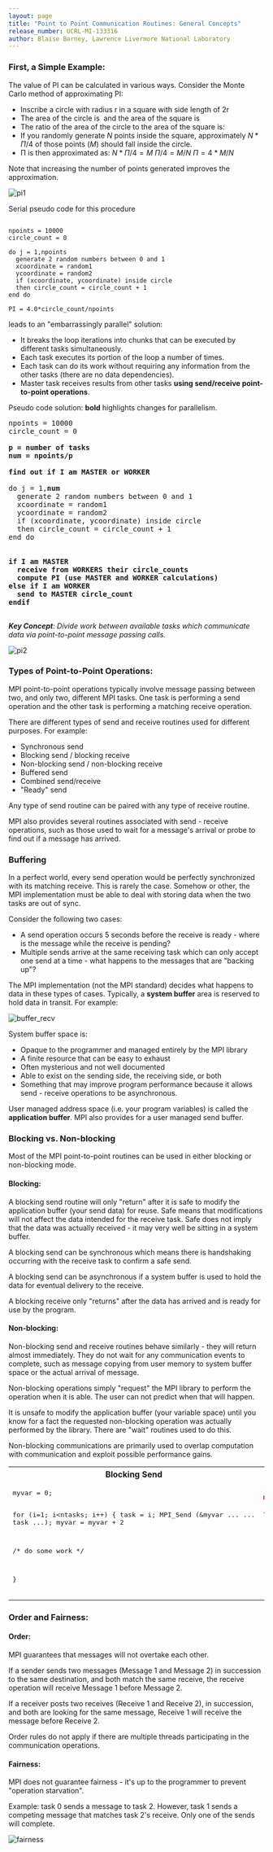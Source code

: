 ```yaml
---
layout: page
title: "Point to Point Communication Routines: General Concepts"
release_number: UCRL-MI-133316
author: Blaise Barney, Lawrence Livermore National Laboratory
---
```


### First, a Simple Example:

The value of PI can be calculated in various ways. Consider the Monte Carlo method of approximating PI:

* Inscribe a circle with radius r in a square with side length of 2r
* The area of the circle is <MATH>Πr^2</MATH> and the area of the square is <MATH>4r^2</MATH>
* The ratio of the area of the circle to the area of the square is: 
<MATH>Πr^2 / 4r^2 = Π / 4</MATH>
* If you randomly generate $N$ points inside the square, approximately 
$N * Π / 4$ of those points ($M$) should fall inside the circle.
* Π is then approximated as: 
$N * Π / 4 = M$
$Π / 4 = M / N$
$Π = 4 * M / N$

Note that increasing the number of points generated improves the approximation.

![pi1](images/pi1.gif)

Serial pseudo code for this procedure

```

npoints = 10000
circle_count = 0

do j = 1,npoints
  generate 2 random numbers between 0 and 1
  xcoordinate = random1
  ycoordinate = random2
  if (xcoordinate, ycoordinate) inside circle
  then circle_count = circle_count + 1
end do

PI = 4.0*circle_count/npoints
```

leads to an "embarrassingly parallel" solution:
* It breaks the loop iterations into chunks that can be executed by different tasks simultaneously.
* Each task executes its portion of the loop a number of times.
* Each task can do its work without requiring any information from the other tasks (there are no data dependencies).
* Master task receives results from other tasks **using send/receive point-to-point operations**.

Pseudo code solution: **bold** highlights changes for parallelism.
<pre>
npoints = 10000
circle_count = 0

<b>p = number of tasks</b>
<b>num = npoints/p</b>

<b>find out if I am MASTER or WORKER</b>

do j = 1,<b>num</b> 
  generate 2 random numbers between 0 and 1
  xcoordinate = random1
  ycoordinate = random2
  if (xcoordinate, ycoordinate) inside circle
  then circle_count = circle_count + 1
end do

<b>
if I am MASTER
  receive from WORKERS their circle_counts
  compute PI (use MASTER and WORKER calculations)
else if I am WORKER
  send to MASTER circle_count
endif
</b>
</pre>

***Key Concept**: Divide work between available tasks which communicate data via point-to-point message passing calls.*

![pi2](images/pi2.gif)

### Types of Point-to-Point Operations:

MPI point-to-point operations typically involve message passing between two, and only two, different MPI tasks. One task is performing a send operation and the other task is performing a matching receive operation.

There are different types of send and receive routines used for different purposes. For example:
* Synchronous send
* Blocking send / blocking receive
* Non-blocking send / non-blocking receive
* Buffered send
* Combined send/receive
* "Ready" send

Any type of send routine can be paired with any type of receive routine.

MPI also provides several routines associated with send - receive operations, such as those used to wait for a message's arrival or probe to find out if a message has arrived.

### Buffering

In a perfect world, every send operation would be perfectly synchronized with its matching receive. This is rarely the case. Somehow or other, the MPI implementation must be able to deal with storing data when the two tasks are out of sync.

Consider the following two cases:
* A send operation occurs 5 seconds before the receive is ready - where is the message while the receive is pending?
* Multiple sends arrive at the same receiving task which can only accept one send at a time - what happens to the messages that are "backing up"?

The MPI implementation (not the MPI standard) decides what happens to data in these types of cases. Typically, a **system buffer** area is reserved to hold data in transit. For example:

![buffer_recv](images/buffer_recv.gif)

System buffer space is:
* Opaque to the programmer and managed entirely by the MPI library
* A finite resource that can be easy to exhaust
* Often mysterious and not well documented
* Able to exist on the sending side, the receiving side, or both
* Something that may improve program performance because it allows send - receive operations to be asynchronous.

User managed address space (i.e. your program variables) is called the **application buffer**. MPI also provides for a user managed send buffer.

### Blocking vs. Non-blocking

Most of the MPI point-to-point routines can be used in either blocking or non-blocking mode.

#### Blocking:

A blocking send routine will only "return" after it is safe to modify the application buffer (your send data) for reuse. Safe means that modifications will not affect the data intended for the receive task. Safe does not imply that the data was actually received - it may very well be sitting in a system buffer.

A blocking send can be synchronous which means there is handshaking occurring with the receive task to confirm a safe send.

A blocking send can be asynchronous if a system buffer is used to hold the data for eventual delivery to the receive.

A blocking receive only "returns" after the data has arrived and is ready for use by the program.

#### Non-blocking:

Non-blocking send and receive routines behave similarly - they will return almost immediately. They do not wait for any communication events to complete, such as message copying from user memory to system buffer space or the actual arrival of message.

Non-blocking operations simply "request" the MPI library to perform the operation when it is able. The user can not predict when that will happen.

It is unsafe to modify the application buffer (your variable space) until you know for a fact the requested non-blocking operation was actually performed by the library. There are "wait" routines used to do this.

Non-blocking communications are primarily used to overlap computation with communication and exploit possible performance gains.

<table>
<tr>
<th>Blocking Send</th>
<th>Non-blocking Send</th>
</tr>
<tr>
<td>
<pre>
myvar = 0;

for (i=1; i<ntasks; i++) {
   task = i;
   MPI_Send (&myvar ... ... task ...);
   myvar = myvar + 2

   /* do some work */

   }
</pre>
</td>
<td>

```json
myvar = 0;

for (i=1; i<ntasks; i++) {
   task = i;
   MPI_Isend (&myvar ... ... task ...);
   myvar = myvar + 2;

   /* do some work */

   MPI_Wait (...);
   }
```

</td>
</tr>
</table>

### Order and Fairness:

#### Order:

MPI guarantees that messages will not overtake each other.

If a sender sends two messages (Message 1 and Message 2) in succession to the same destination, and both match the same receive, the receive operation will receive Message 1 before Message 2.

If a receiver posts two receives (Receive 1 and Receive 2), in succession, and both are looking for the same message, Receive 1 will receive the message before Receive 2.

Order rules do not apply if there are multiple threads participating in the communication operations.

#### Fairness:

MPI does not guarantee fairness - it's up to the programmer to prevent "operation starvation".

Example: task 0 sends a message to task 2. However, task 1 sends a competing message that matches task 2's receive. Only one of the sends will complete.

![fairness](images/fairness.gif)
